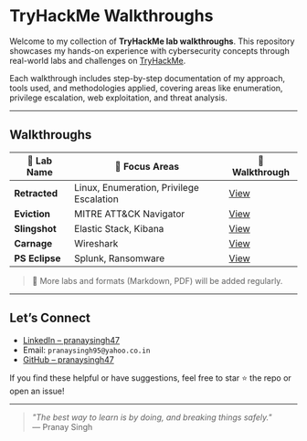 # TryHackMe Walkthroughs

Welcome to my collection of **TryHackMe lab walkthroughs**. This repository showcases my hands-on experience with cybersecurity concepts through real-world labs and challenges on [TryHackMe](https://tryhackme.com/).

Each walkthrough includes step-by-step documentation of my approach, tools used, and methodologies applied, covering areas like enumeration, privilege escalation, web exploitation, and threat analysis.

---

## Walkthroughs

| 🔗 Lab Name   | 🧠 Focus Areas                                       | 📄 Walkthrough |
|--------------|-------------------------------------------------------|----------------|
| **Retracted** | Linux, Enumeration, Privilege Escalation             | [View](./Retracted.md)  |
| **Eviction**  | MITRE ATT&CK Navigator                               | [View](./Eviction.md)   |
| **Slingshot** | Elastic Stack, Kibana                                | [View](./Slingshot.md)  |
| **Carnage**   | Wireshark                                            | [View](./Carnage.md)    |
| **PS Eclipse**   | Splunk, Ransomware                                | [View](./PS_Eclipse.md)  |

> 📌 More labs and formats (Markdown, PDF) will be added regularly.

---

## Let’s Connect

- [LinkedIn – pranaysingh47](https://linkedin.com/in/pranaysingh47)
- Email: `pranaysingh95@yahoo.co.in`
- [GitHub – pranaysingh47](https://github.com/pranaysingh47)

If you find these helpful or have suggestions, feel free to star ⭐ the repo or open an issue!

---

> _"The best way to learn is by doing, and breaking things safely."_  
> — Pranay Singh
